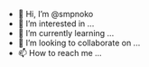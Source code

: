 - 👋 Hi, I’m @smpnoko
- 👀 I’m interested in ...
- 🌱 I’m currently learning ...
- 💞️ I’m looking to collaborate on ...
- 📫 How to reach me ...

<!---
smpnoko/smpnoko is a ✨ special ✨ repository because its `README.md` (this file) appears on your GitHub profile.
You can click the Preview link to take a look at your changes.
--->
